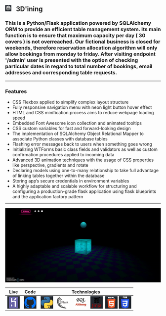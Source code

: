 ## <img src="https://github.com/mjaroszewski1979/mjaroszewski1979/blob/main/3d.png">  &nbsp; 3D'ining
### This is a Python/Flask application powered by SQLAlchemy ORM to provide an efficient table management system. Its main function is to ensure that maximum capacity per day ( 30 covers ) is not overreached. Our fictional business is closed for weekends, therefore reservation allocation algorithm will only allow bookings from monday to friday. After visiting endpoint '/admin' user is presented with the option of checking particular dates in regard to total number of bookings, email addresses and corresponding table requests.
--------------------------------------------------

### Features
* CSS Flexbox applied to simplify complex layout structure
* Fully responsive navigation menu with neon light button hover effect
* HTML and CSS minification process aims to reduce webpage loading speed 
* Embedded Font Awesome icon collection and animated tooltips
* CSS custom variables for fast and forward-looking design 
* The implementation of SQLAlchemy Object Relational Mapper to associate Python classes with database tables
* Flashing error messages back to users when something goes wrong
* Initializing WTForms basic class fields and validators as well as custom confirmation procedures applied to incoming data
* Advanced 3D animation techniques with the usage of CSS properties like perspective, gradients and rotate
* Declaring models using one-to-many relationship to take full advantage of linking tables together within the database
* Storing app’s secure credentials in environment variables
* A highly adaptable and scalable workflow for structuring and configuring a production-grade flask application using flask blueprints and the application factory pattern


-------------------------------------------------

![caption](https://github.com/mjaroszewski1979/3d_dining/blob/main/3_dining.gif)

  
  Live | Code | Technologies
  ---- | ---- | ------------
  [<img src="https://github.com/mjaroszewski1979/mjaroszewski1979/blob/main/heroku1.png">](https://dining-3d.herokuapp.com/) | [<img src="https://github.com/mjaroszewski1979/mjaroszewski1979/blob/main/github1.png">](https://github.com/mjaroszewski1979/3d_dinig) | <img src="https://github.com/mjaroszewski1979/mjaroszewski1979/blob/main/python1.png"> &nbsp; <img src="https://github.com/mjaroszewski1979/mjaroszewski1979/blob/main/flask.png">  &nbsp; &nbsp; <img src="https://github.com/mjaroszewski1979/mjaroszewski1979/blob/main/sqlalchemy.png"> &nbsp; <img src="https://github.com/mjaroszewski1979/mjaroszewski1979/blob/main/jinja.png">&nbsp; <img src="https://github.com/mjaroszewski1979/mjaroszewski1979/blob/main/html1.png"> <img src="https://github.com/mjaroszewski1979/mjaroszewski1979/blob/main/css1.png"> 
